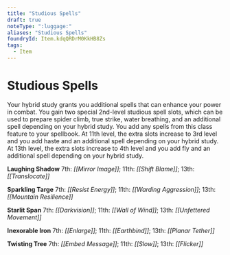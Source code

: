 ```yaml
---
title: "Studious Spells"
draft: true
noteType: ":luggage:"
aliases: "Studious Spells"
foundryId: Item.kdqQRDrM0KkHB8Zs
tags:
  - Item
---
```


# Studious Spells

Your hybrid study grants you additional spells that can enhance your power in combat. You gain two special 2nd-level studious spell slots, which can be used to prepare spider climb, true strike, water breathing, and an additional spell depending on your hybrid study. You add any spells from this class feature to your spellbook. At 11th level, the extra slots increase to 3rd level and you add haste and an additional spell depending on your hybrid study. At 13th level, the extra slots increase to 4th level and you add fly and an additional spell depending on your hybrid study.

**Laughing Shadow** 7th: _[[Mirror Image]]_; 11th: _[[Shift Blame]]_; 13th: _[[Translocate]]_

**Sparkling Targe** 7th: _[[Resist Energy]]_; 11th: _[[Warding Aggression]]_; 13th: _[[Mountain Resilience]]_

**Starlit Span** 7th: _[[Darkvision]]_; 11th: _[[Wall of Wind]]_; 13th: _[[Unfettered Movement]]_

**Inexorable Iron** 7th: _[[Enlarge]]_; 11th: _[[Earthbind]]_; 13th: _[[Planar Tether]]_

**Twisting Tree** 7th: _[[Embed Message]]_; 11th: _[[Slow]]_; 13th: _[[Flicker]]_
